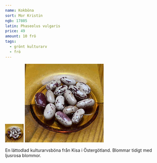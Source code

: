 ```yaml
---
name: Kokböna
sort: Mor Kristin
ngb: 17805
latin: Phaseolus vulgaris
price: 49
amount: 10 frö
tags:
  - grönt kulturarv
  - frö
---
```


<img src="/img/fro-mor-kristin.jpg" width="60" data-srcset="1x, 1.5x, 2x" alt="Kokböna Mor Kristin" class="thumb">
<img src="/img/fro-mor-kristin.jpg" width="256" data-srcset="1x, 1.5x, 2x" alt="Kokböna Mor Kristin">

En lättodlad kulturarvsböna från Kisa i Östergötland. Blommar tidigt med ljusrosa blommor.
